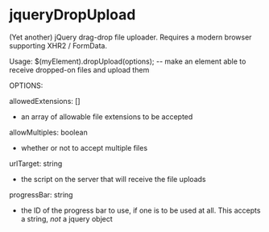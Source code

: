 jqueryDropUpload
================

(Yet another) jQuery drag-drop file uploader. Requires a modern browser supporting XHR2 / FormData.


Usage:
$(myElement).dropUpload(options);  -- make an element able to receive dropped-on files and upload them


OPTIONS:

allowedExtensions: []
  - an array of allowable file extensions to be accepted

allowMultiples: boolean
  - whether or not to accept multiple files
  
urlTarget: string
  - the script on the server that will receive the file uploads
  
progressBar: string
  - the ID of the progress bar to use, if one is to be used at all. This accepts a string, *not* a jquery object

